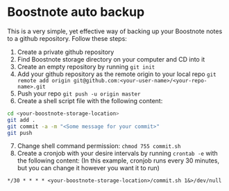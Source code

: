 # Boostnote auto backup

This is a very simple, yet effective way of backing up your Boostnote notes to a github repository. Follow these steps:

1. Create a private github repository
2. Find Boostnote storage directory on your computer and CD into it
3. Create an empty repository by running `git init` 
4. Add your github repository as the remote origin to your local repo `git remote add origin git@github.com:<your-user-name>/<your-repo-name>.git`
5. Push your repo `git push -u origin master`
6. Create a shell script file with the following content:
```sh
cd <your-boostnote-storage-location>
git add .
git commit -a -m "<Some message for your commit>"
git push
```
7. Change shell command permission: `chmod 755 commit.sh`
8. Create a cronjob with your desire intervals by running `crontab -e` with the following content: (In this example, cronjob runs every 30 minutes, but you can change it however you want it to run)
```ah
*/30 * * * * <your-boostnote-storage-location>/commit.sh 1&>/dev/null
```

